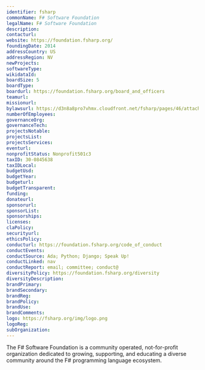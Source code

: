 ```yaml
---
identifier: fsharp
commonName: F# Software Foundation
legalName: F# Software Foundation
description:
contacturl:
website: https://foundation.fsharp.org/
foundingDate: 2014
addressCountry: US
addressRegion: NV
newProjects:
softwareType:
wikidataId:
boardSize: 5
boardType:
boardurl: https://foundation.fsharp.org/board_and_officers
teamurl:
missionurl:
bylawsurl: https://d3n8a8pro7vhmx.cloudfront.net/fsharp/pages/46/attachments/original/1426897574/FSSF-Bylaws-20150219.pdf?1426897574
numberOfEmployees:
governanceOrg:
governanceTech:
projectsNotable:
projectsList:
projectsServices:
eventurl:
nonprofitStatus: Nonprofit501c3
taxID: 30-0845638
taxIDLocal:
budgetUsd:
budgetYear:
budgeturl:
budgetTransparent:
funding:
donateurl:
sponsorurl:
sponsorList:
sponsorships:
licenses:
claPolicy:
securityurl:
ethicsPolicy:
conducturl: https://foundation.fsharp.org/code_of_conduct
conductEvents:
conductSource: Ada; Python; Django; Speak Up!
conductLinked: nav
conductReport: email; committee; conduct@
diversityPolicy: https://foundation.fsharp.org/diversity
diversityDescription:
brandPrimary:
brandSecondary:
brandReg:
brandPolicy:
brandUse:
brandComments:
logo: https://fsharp.org/img/logo.png
logoReg:
subOrganization:
---
```


The F# Software Foundation is a community operated, not-for-profit organization dedicated to growing, supporting, and educating a diverse community around the F# programming language ecosystem.
